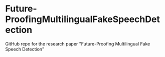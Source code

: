 # Future-ProofingMultilingualFakeSpeechDetection
GitHub repo for the research paper "Future-Proofing Multilingual Fake Speech Detection"
